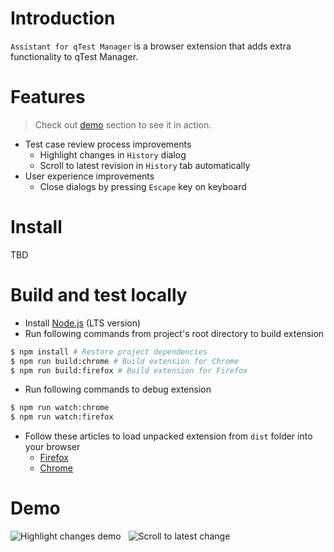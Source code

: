 # Introduction

`Assistant for qTest Manager` is a browser extension that adds extra functionality to qTest Manager.

# Features

> Check out [demo](#demo) section to see it in action.

- Test case review process improvements
  - Highlight changes in `History` dialog
  - Scroll to latest revision in `History` tab automatically
- User experience improvements
  - Close dialogs by pressing `Escape` key on keyboard

# Install

TBD

# Build and test locally

- Install [Node.js](https://nodejs.org/) (LTS version)
- Run following commands from project's root directory to build extension

```bash
$ npm install # Restore project dependencies
$ npm run build:chrome # Build extension for Chrome
$ npm run build:firefox # Build extension for Firefox
```

- Run following commands to debug extension

```bash
$ npm run watch:chrome
$ npm run watch:firefox
```

- Follow these articles to load unpacked extension from `dist` folder into your browser
  - [Firefox](https://developer.mozilla.org/en-US/docs/Mozilla/Add-ons/WebExtensions/Your_first_WebExtension#installing)
  - [Chrome](https://developer.chrome.com/docs/extensions/mv3/getstarted/development-basics/#load-unpacked)

# Demo

![Highlight changes demo](docs/highlight.gif)
&nbsp;
![Scroll to latest change](docs/scroll.gif)
&nbsp;
